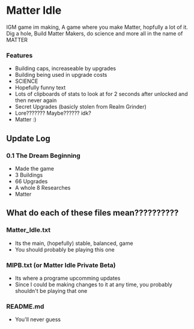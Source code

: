 # Matter Idle
IGM game im making, A game where you make Matter, hopfully a lot of it. Dig a hole, Build Matter Makers, do science and more all in the name of MATTER
### Features
* Building caps, increaseable by upgrades
* Building being used in upgrade costs
* SCIENCE
* Hopefully funny text
* Lots of clipboards of stats to look at for 2 seconds after unlocked and then never again
* Secret Upgrades (basicly stolen from Realm Grinder)
* Lore??????? Maybe?????? idk?
* Matter :)

## Update Log
### 0.1 The Dream Beginning
* Made the game
* 3 Buildings
* 66 Upgrades
* A whole 8 Researches 
* Matter

## What do each of these files mean??????????
### Matter_Idle.txt 
- Its the main, (hopefully) stable, balanced, game
- You should probably be playing this one
### MIPB.txt (or Matter Idle Private Beta)
- Its where a programe upcomming updates
- Since I could be making changes to it at any time, you probably shouldn't be playing that one
### README.md
- You'll never guess
